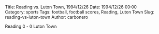 Title: Reading vs. Luton Town, 1994/12/26
Date: 1994/12/26 00:00
Category: sports
Tags: football, football scores, Reading, Luton Town
Slug: reading-vs-luton-town
Author: carbonero


Reading 0 - 0 Luton Town

